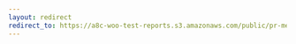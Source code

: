 ```yaml
---
layout: redirect
redirect_to: https://a8c-woo-test-reports.s3.amazonaws.com/public/pr-merge/39273/e2e/index.html
---
```

